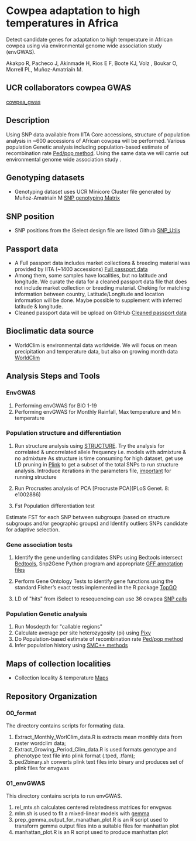 # Cowpea adaptation to high temperatures in Africa
 
Detect candidate genes for adaptation to high temperature in African cowpea using via environmental genome wide association study (envGWAS).

Akakpo R, Pacheco J, Akinmade H, Rios E F, Boote KJ, Volz , Boukar O, Morrell PL, Muñoz-Amatriaín M.

## UCR collaborators cowpea GWAS
[cowpea_gwas](https://github.com/cjfiscus/cowpea_gwas)

## Description
Using SNP data available from IITA Core accessions, structure of population analysis in ~600 accessions of African cowpea will be performed. Various population Genetic analysis including population-based estimate of recombination rate  [Ped/pop method](doi:10.1101/gr.067181.107). Using the same data we will carrie out environmental genome wide association study . 

## Genotyping datasets
- Genotyping dataset uses UCR Minicore Cluster file generated by Muñoz-Amatriaín M [SNP genotyping Matrix](https://www.dropbox.com/s/qiw024smgmj7snd/IITA_Core_SNPs_MinicoreCluster.xlsx?dl=0) 

## SNP position
- SNP positions from the iSelect design file are listed Github [SNP_Utils](https://github.com/MorrellLAB/cowpea_annotation/tree/main/Results)

## Passport data
- A Full passport data includes market collections & breeding material was provided by IITA (~1400 accessions) [Full passport data](https://www.dropbox.com/s/33pkna1l2ckjrgp/IITA_Core_2021_PassportData.xlsx?dl=0)
- Among them, some samples have localities, but no latitude and longitude.  We curate the data for a cleaned passport data file that does not include market collection or breeding material.  Cheking for matching information between country, Latitude/Longitude and location information will be done. Maybe possible to supplement with inferred latitude & longitude.
- Cleaned passport data will be upload on GitHub [Cleaned passport data](...) 

## Bioclimatic data source
- WorldClim is environmental data worldwide. We will focus on mean precipitation and temperature data, but also on growing month data [WorldClim](https://www.worldclim.org)

## Analysis Steps and Tools

### EnvGWAS

1. Performing envGWAS for BIO 1-19
2. Performing envGWAS for Monthly Rainfall, Max temperature and Min temperature

###  Population structure and differentiation 

1. Run structure analysis using [STRUCTURE](https://web.stanford.edu/group/pritchardlab/structure.html).  Try the analysis for correlated & uncorrelated allele frequency i.e. models with admixture & no admixture
As structure is time consuming for high dataset, get use LD pruning in [Plink](https://zzz.bwh.harvard.edu/plink/) to get a subset of the total SNPs to run structure analysis. Introduce iterations in the parameters file, [important](https://rosenberglab.stanford.edu/clumpp.html) for running structure

2. Run Procrustes analysis of PCA [Procruste PCA](PLoS Genet. 8: e1002886)

3. Fst Population differentiation test
 
Estimate FST for each SNP between subgroups (based on structure subgroups and/or geographic groups) and Identify outliers SNPs candidate for adaptive selection.

### Gene association tests

1. Identify the gene underling candidates SNPs using Bedtools intersect [Bedtools](https://bedtools.readthedocs.io/en/latest/), Snp2Gene Python program and appropriate [GFF annotation files](https://github.com/MorrellLAB/cowpea_annotation/blob/main/Results/IT97K-499-35_v1.0/iSelect_genotyped.vcf)
2. Perform Gene Ontology Tests to identify gene functions using the standard Fisher’s exact tests implemented in the R package [TopGO](https://doi.org/10.1093/bioinformatics/btl140)

3. LD of "hits" from iSelect to resequencing can use 36 cowpea [SNP calls](https://github.com/MorrellLAB/Env_Assoc/tree/master/script/LD_Analysis)

### Population Genetic analysis

1. Run Mosdepth for "callable regions" 
2. Calculate average per site heterozygosity (pi) using [Pixy](https://pixy.readthedocs.io/en/latest/)
3. Do Population-based estimate of recombination rate [Ped/pop method](doi:10.1101/gr.067181.107)
4. Infer population history using [SMC++ methods](https://doi.org/10.1038/ng.3748)

## Maps of collection localities

* Collection locality & temperature
[Maps](https://www.dropbox.com/sh/6wkzny0nhugh472/AAD6MSjfgUfeNMcKa_o26sAAa?dl=0)


## Repository Organization

### 00_format

The directory contains scripts for formating data.

1. Extract_Monthly_WorlClim_data.R is extracts mean monthly data from raster wordclim data;
2. Extract_Growing_Period_Clim_data.R is used formats genotype and phenotype text file into plink format (.tped, .tfam);
3. ped2binary.sh converts plink text files into binary and produces set of plink files for envgwas

### 01_envGWAS

This directory contains scripts to run envGWAS.

1. rel_mtx.sh calculates centered relatedness matrices for envgwas
2. mlm.sh is used to fit a mixed-linear models with [gemma](https://doi.org/10.1038/ng.2310)
3. prep_gemma_output_for_manathan_plot.R is an R script used to transform gemma output files into a suitable files for manhattan plot
4. manhattan_plot.R is an R script used to produce manhattan plot


